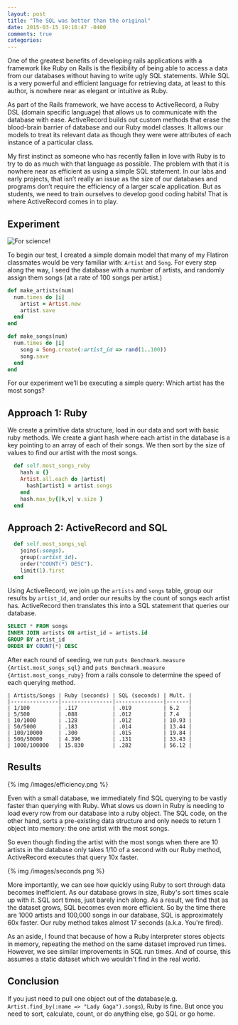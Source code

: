 ```yaml
---
layout: post
title: "The SQL was better than the original"
date: 2015-03-15 19:16:47 -0400
comments: true
categories: 
---
```

One of the greatest benefits of developing rails applications with a framework like Ruby on Rails is the flexibility of being able to access a data from our databases without having to write ugly SQL statements. While SQL is a very powerful and efficient language for retrieving data, at least to this author, is nowhere near as elegant or intuitive as Ruby.

As part of the Rails framework, we have access to ActiveRecord, a Ruby DSL (domain specific language) that allows us to communicate with the database with ease. ActiveRecord builds out custom methods that erase the blood-brain barrier of database and our Ruby model classes. It allows our models to treat its relevant data as though they were were attributes of each instance of a particular class.

My first instinct as someone who has recently fallen in love with Ruby is to try to do as much with that language as possible. The problem with that it is nowhere near as efficient as using a simple SQL statement. In our labs and early projects, that isn’t really an issue as the size of our databases and programs don’t require the efficiency of a larger scale application. But as students, we need to train ourselves to develop good coding habits! That is where ActiveRecord comes in to play.

## Experiment
![For science!](http://static.fjcdn.com/pictures/For+science_3cf7fb_4751731.jpg)

To begin our test, I created a simple domain model that many of my Flatiron classmates would be very familiar with: `Artist` and `Song`. For every step along the way, I seed the database with a number of artists, and randomly assign them songs (at a rate of 100 songs per artist.)

``` Ruby
def make_artists(num)
  num.times do |i|
    artist = Artist.new
    artist.save
  end
end

def make_songs(num)
  num.times do |i|
    song = Song.create(:artist_id => rand(1..100))
    song.save
  end
end
```
For our experiment we’ll be executing a simple query: Which artist has the most songs?

## Approach 1: Ruby

We create a primitive data structure, load in our data and sort with basic ruby methods. We create a giant hash where each artist in the database is a key pointing to an array of each of their songs. We then sort by the size of values to find our artist with the most songs. 

``` Ruby
  def self.most_songs_ruby  
    hash = {}
    Artist.all.each do |artist|
      hash[artist] = artist.songs
    end
    hash.max_by{|k,v| v.size }
  end
```

## Approach 2: ActiveRecord and SQL
``` Ruby
  def self.most_songs_sql
    joins(:songs).
    group(:artist_id).
    order("COUNT(*) DESC").
    limit(1).first
  end 
```
Using ActiveRecord, we join up the `artists` and `songs` table, group our results by `artist_id`, and order our results by the count of songs each artist has. ActiveRecord then translates this into a SQL statement that queries our database. 

``` SQL 
SELECT * FROM songs
INNER JOIN artists ON artist_id = artists.id
GROUP BY artist_id
ORDER BY COUNT(*) DESC
```

After each round of seeding, we run `puts Benchmark.measure {Artist.most_songs_sql}` and `puts Benchmark.measure {Artist.most_songs_ruby}` from a rails console to determine the speed of each querying method.
```
| Artists/Songs | Ruby (seconds) | SQL (seconds) | Mult. |
|---------------|----------------|---------------|-------|
| 1/100         | .117           | .019          | 6.2   |
| 5/500         | .088           | .012          | 7.4   |
| 10/1000       | .128           | .012          | 10.93 |
| 50/5000       | .183           | .014          | 13.44 |
| 100/10000     | .300           | .015          | 19.84 |
| 500/50000     | 4.396          | .131          | 33.43 |
| 1000/100000   | 15.830         | .282          | 56.12 |
```
## Results

{% img /images/efficiency.png %}

Even with a small database, we immediately find SQL querying to be vastly faster than querying with Ruby. What slows us down in Ruby is needing to load every row from our database into a ruby object. The SQL code, on the other hand, sorts a pre-existing data structure and only needs to return 1 object into memory: the one artist with the most songs.

So even though finding the artist with the most songs when there are 10 artists in the database only takes 1/10 of a second with our Ruby method, ActiveRecord executes that query 10x faster. 

{% img /images/seconds.png %}

More importantly, we can see how quickly using Ruby to sort through data becomes inefficient. As our database grows in size, Ruby's sort times scale up with it. SQL sort times, just barely inch along. As a result, we find that as the dataset grows, SQL becomes even more efficient. So by the time there are 1000 artists and 100,000 songs in our database, SQL is approximately 60x faster. Our ruby method takes almost 17 seconds (a.k.a. You're fired).

As an aside, I found that because of how a Ruby interpreter stores objects in memory, repeating the method on the same dataset improved run times. However, we see similar improvements in SQL run times. And of course, this assumes a static dataset which we wouldn't find in the real world.

## Conclusion
If you just need to pull one object out of the database(e.g. `Artist.find_by(:name => "Lady Gaga").songs`), Ruby is fine. But once you need to sort, calculate, count, or do anything else, go SQL or go home.